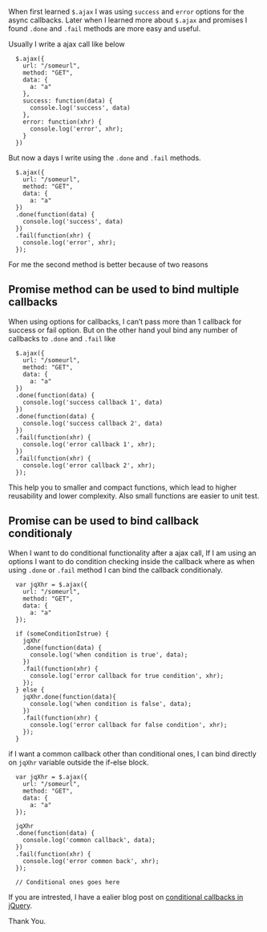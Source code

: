 When first learned `$.ajax` I was using `success` and `error` options for the async callbacks. Later when I learned more about `$.ajax` and promises I found `.done` and `.fail` methods are more easy and useful.

Usually I write a ajax call like below

      $.ajax({
        url: "/someurl",
        method: "GET",
        data: { 
          a: "a"
        },
        success: function(data) {
          console.log('success', data) 
        },
        error: function(xhr) {
          console.log('error', xhr);
        }
      })

But now a days I write using the `.done` and `.fail` methods.

      $.ajax({
        url: "/someurl",
        method: "GET",
        data: { 
          a: "a"
      })
      .done(function(data) {
        console.log('success', data) 
      })
      .fail(function(xhr) {
        console.log('error', xhr);
      });

For me the second method is better because of two reasons

Promise method can be used to bind multiple callbacks
-----------------------------------------------------

When using options for callbacks, I can’t pass more than 1 callback for success or fail option. But on the other hand youI bind any number of callbacks to `.done` and `.fail` like

      $.ajax({
        url: "/someurl",
        method: "GET",
        data: { 
          a: "a"
      })
      .done(function(data) {
        console.log('success callback 1', data) 
      })
      .done(function(data) {
        console.log('success callback 2', data) 
      })
      .fail(function(xhr) {
        console.log('error callback 1', xhr);
      })
      .fail(function(xhr) {
        console.log('error callback 2', xhr);
      });

This help you to smaller and compact functions, which lead to higher reusability and lower complexity. Also small functions are easier to unit test.

Promise can be used to bind callback conditionaly
-------------------------------------------------

When I want to do conditional functionality after a ajax call, If I am using an options I want to do condition checking inside the callback where as when using `.done` or `.fail` method I can bind the callback conditionaly.

      var jqXhr = $.ajax({
        url: "/someurl",
        method: "GET",
        data: { 
          a: "a"
      });

      if (someConditionIstrue) {
        jqXhr
        .done(function(data) {
          console.log('when condition is true', data);
        })
        .fail(function(xhr) {
          console.log('error callback for true condition', xhr);
        });
      } else {
        jqXhr.done(function(data){
          console.log('when condition is false', data);
        })
        .fail(function(xhr) {
          console.log('error callback for false condition', xhr);
        });
      }

if I want a common callback other than conditional ones, I can bind directly on `jqXhr` variable outside the if-else block.

      var jqXhr = $.ajax({
        url: "/someurl",
        method: "GET",
        data: { 
          a: "a"
      });

      jqXhr
      .done(function(data) {
        console.log('common callback', data);
      })
      .fail(function(xhr) {
        console.log('error common back', xhr);
      });

      // Conditional ones goes here

If you are intrested, I have a ealier blog post on [conditional callbacks in jQuery](/2014/11/jquery-set-ajax-callbacks-conditionally.html).

Thank You.
